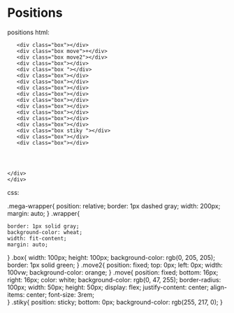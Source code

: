 # Positions
positions
html:

<!DOCTYPE html>
<html lang="en">
<head>
    <meta charset="UTF-8">
    <meta http-equiv="X-UA-Compatible" content="IE=edge">
    <meta name="viewport" content="width=device-width, initial-scale=1.0">
    <title>Positioning</title>
    <link rel="stylesheet" type="text/css" href="style.css">
</head>
<body>
    <div class="mega-wrapper">
    <div class="wrapper">

       <div class="box"></div>
       <div class="box move">+</div>
       <div class="box move2"></div>
       <div class="box"></div>
       <div class="box "></div>
       <div class="box"></div>
       <div class="box"></div>
       <div class="box"></div>
       <div class="box"></div>
       <div class="box"></div>
       <div class="box"></div>
       <div class="box"></div>
       <div class="box"></div>
       <div class="box"></div>
       <div class="box stiky "></div>
       <div class="box"></div>
       <div class="box"></div>

       


    </div>
    </div>
</body>

</html>


css:

.mega-wrapper{
    position: relative;
    border: 1px dashed gray;
    width: 200px;
    margin: auto;
}
.wrapper{

    
    border: 1px solid gray;
    background-color: wheat;
    width: fit-content;
    margin: auto;
    
}
.box{
    width: 100px;
    height: 100px;
    background-color: rgb(0, 205, 205);
    border: 1px solid green;
}
.move2{
    position: fixed;
    top: 0px;
    left: 0px;
    width: 100vw;
    background-color: orange;
}
.move{
    position: fixed;
    bottom: 16px;
    right: 16px;
    color: white;
    background-color: rgb(0, 47, 255);
    border-radius: 100px;
    width: 50px;
    height: 50px;
    display: flex;
    justify-content: center;
    align-items: center;
    font-size: 3rem;    
}
.stiky{
    position: sticky;
   bottom: 0px;
    background-color: rgb(255, 217, 0);
}


